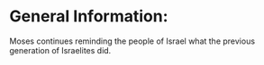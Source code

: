 # General Information:

Moses continues reminding the people of Israel what the previous generation of Israelites did.